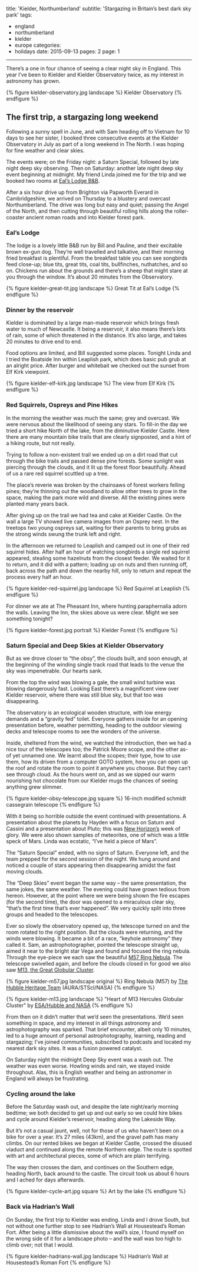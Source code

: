 title: 'Kielder, Northumberland'
subtitle: 'Stargazing in Britain’s best dark sky park'
tags:
  - england
  - northumberland
  - kielder
  - europe
categories:
  - holidays
date: 2015-09-13
pages: 2
page: 1
---

There’s a one in four chance of seeing a clear night sky in England. This year I’ve been to Kielder and Kielder Observatory twice, as my interest in astronomy has grown.

{% figure kielder-observatory.jpg landscape %}
Kielder Observatory
{% endfigure %}

## The first trip, a stargazing long weekend

Following a sunny spell in June, and with Sam heading off to Vietnam for 10 days to see her sister, I booked three consecutive events at the Kielder Observatory in July as part of a long weekend in The North. I was hoping for fine weather and clear skies.

The events were; on the Friday night: a Saturn Special, followed by late night deep sky observing. Then on Saturday: another late night deep sky event beginning at midnight. My friend Linda joined me for the trip and we booked two rooms at [Eal’s Lodge B&B](www.ealslodgebandb.co.uk).

After a six hour drive up from Brighton via Papworth Everard in Cambridgeshire, we arrived on Thursday to a blustery and overcast Northumberland. The drive was long but easy and quiet; passing the Angel of the North, and then cutting through beautiful rolling hills along the roller-coaster ancient roman roads and into Kielder forest park.

### Eal’s Lodge

The lodge is a lovely little B&B run by Bill and Pauline, and their excitable brown ex-gun dog. They’re well travelled and talkative, and their morning fried breakfast is plentiful. From the breakfast table you can see songbirds feed close-up; blue tits, great tits, coal tits, bullfinches, nuthatches, and so on. Chickens run about the grounds and there’s a sheep that might stare at you through the window. It’s about 20 minutes from the Observatory.

{% figure kielder-great-tit.jpg landscape %}
Great Tit at Eal’s Lodge
{% endfigure %}

### Dinner by the reservoir

Kielder is dominated by a large man-made reservoir which brings fresh water to much of Newcastle. It being a reservoir, it also means there’s lots of rain, some of which threatened in the distance. It’s also large, and takes 20 minutes to drive end to end.

Food options are limited, and Bill suggested some places. Tonight Linda and I tried the Boatside Inn within Leaplish park, which does basic pub grub at an alright price. After burger and whitebait we checked out the sunset from Elf Kirk viewpoint.

{% figure kielder-elf-kirk.jpg landscape %}
The view from Elf Kirk
{% endfigure %}

### Red Squirrels, Ospreys and Pine Hikes

In the morning the weather was much the same; grey and overcast. We were nervous about the likelihood of seeing any stars. To fill-in the day we tried a short hike North of the lake, from the diminutive Kielder Castle. Here there are many mountain bike trails that are clearly signposted, and a hint of a hiking route, but not really.

Trying to follow a non-existent trail we ended up on a dirt road that cut through the bike trails and passed dense pine forests. Some sunlight was piercing through the clouds, and it lit up the forest floor beautifully. Ahead of us a rare red squirrel scuttled up a tree.

The place’s reverie was broken by the chainsaws of forest workers felling pines; they’re thinning out the woodland to allow other trees to grow in the space, making the park more wild and diverse. All the existing pines were planted many years back.

After giving up on the trail we had tea and cake at Kielder Castle. On the wall a large TV showed live camera images from an Osprey nest. In the treetops two young ospreys sat, waiting for their parents to bring grubs as the strong winds swung the trunk left and right.

In the afternoon we returned to Leaplish and camped out in one of their red squirrel hides. After half an hour of watching songbirds a single red squirrel appeared, stealing some hazelnuts from the closest feeder. We waited for it to return, and it did with a pattern; loading up on nuts and then running off, back across the path and down the nearby hill, only to return and repeat the process every half an hour.

{% figure kielder-red-squirrel.jpg landscape %}
Red Squirrel at Leaplish
{% endfigure %}

For dinner we ate at The Pheasant Inn, where hunting paraphernalia adorn the walls. Leaving the Inn, the skies above us were clear. Might we see something tonight?

{% figure kielder-forest.jpg portrait %}
Kielder Forest
{% endfigure %}

### Saturn Special and Deep Skies at Kielder Observatory

But as we drove closer to “the obsy”, the clouds built, and soon enough, at the beginning of the winding single track road that leads to the venue the sky was impenetrable. Our hearts sank.

From the top the wind was blowing a gale, the small wind turbine was blowing dangerously fast. Looking East there’s a magnificent view over Kielder reservoir, where there was still blue sky, but that too was disappearing.

The observatory is an ecological wooden structure, with low energy demands and a “gravity fed” toilet. Everyone gathers inside for an opening presentation before, weather permitting, heading to the outdoor viewing decks and telescope rooms to see the wonders of the universe.

Inside, sheltered from the wind, we watched the introduction, then we had a nice tour of the telescopes too; the Patrick Moore scope, and the other as-of yet unnamed one. We learnt about the scopes; their type, how to use them, how its driven from a computer GOTO system, how you can open up the roof and rotate the room to point it anywhere you choose. But they can’t see through cloud. As the hours went on, and as we sipped our warm nourishing hot chocolate from our Kielder mugs the chances of seeing anything grew slimmer.

{% figure kielder-obsy-telescope.jpg square %}
16-inch modified schmidt cassegrain telescope
{% endfigure %}

With it being so horrible outside the event continued with presentations. A presentation about the planets by Hayden with a focus on Saturn and Cassini and a presentation about Pluto; this was [New Horizon’s](https://en.wikipedia.org/wiki/New_Horizons) week of glory. We were also shown samples of meteorites, one of which was a little speck of Mars. Linda was ecstatic, “I’ve held a piece of Mars”.

The “Saturn Special” ended, with no signs of Saturn. Everyone left, and the team prepped for the second session of the night. We hung around and noticed a couple of stars appearing then disappearing amidst the fast moving clouds.

The “Deep Skies” event began the same way – the same presentation, the same jokes, the same weather. The evening could have grown tedious from hereon. However, at the point where we were being shown the fire escapes (for the second time), the door was opened to a miraculous clear sky, “that’s the first time that’s ever happened”. We very quickly split into three groups and headed to the telescopes.

Ever so slowly the observatory opened up, the telescope turned on and the room rotated to the right position. But the clouds were returning, and the winds were blowing. It became a bit of a race, “keyhole astronomy” they called it. Sam, an astrophotographer, pointed the telescope straight up, aimed it near to the bright star Vega and found and focused the ring nebula. Through the eye-piece we each saw the beautiful [M57 Ring Nebula](https://en.wikipedia.org/wiki/Ring_Nebula). The telescope swivelled again, and before the clouds closed in for good we also saw [M13, the Great Globular Cluster](https://en.wikipedia.org/wiki/Messier_13).

{% figure kielder-m57.jpg landscape original %}
Ring Nebula (M57) by [The Hubble Heritage Team](http://hubblesite.org/newscenter/archive/releases/1999/01/image/a/) (AURA/STScI/NASA)
{% endfigure %}

{% figure kielder-m13.jpg landscape %}
"Heart of M13 Hercules Globular Cluster" by [ESA/Hubble and NASA](http://www.spacetelescope.org/images/potw1011a/)
{% endfigure %}

From then on it didn’t matter that we’d seen the presentations. We’d seen something in space, and my interest in all things astronomy and astrophotography was sparked. That brief encounter, albeit only 10 minutes, led to a huge amount of personal astrophotography, learning, reading and stargazing; I’ve joined communities, subscribed to podcasts and located my nearest dark sky sites. It was a fusion powered catalyst.

On Saturday night the midnight Deep Sky event was a wash out. The weather was even worse. Howling winds and rain, we stayed inside throughout. Alas, this is English weather and being an astronomer in England will always be frustrating.

### Cycling around the lake

Before the Saturday wash out, and despite the late night/early morning bedtime; we both decided to get up and out early so we could hire bikes and cycle around Kielder’s reservoir, heading along the Lakeside Way.

But it’s not a casual jaunt, well, not for those of us who haven’t been on a bike for over a year. It’s 27 miles (43km), and the gravel path has many climbs. On our rented bikes we began at Kielder Castle, crossed the disused viaduct and continued along the remote Northern edge. The route is spotted with art and architectural pieces, some of which are plain terrifying.

The way then crosses the dam, and continues on the Southern edge, heading North, back around to the castle. The circuit took us about 6 hours and I ached for days afterwards.

{% figure kielder-cycle-art.jpg square %}
Art by the lake
{% endfigure %}

### Back via Hadrian’s Wall

On Sunday, the first trip to Kielder was ending. Linda and I drove South, but not without one further stop to see Hadrian’s Wall at Housestead’s Roman Fort. After being a little dismissive about the wall’s size, I found myself on the wrong side of it for a landscape photo – and the wall was too high to climb over; not that I would.

{% figure kielder-hadrians-wall.jpg landscape %}
Hadrian’s Wall at Housestead’s Roman Fort
{% endfigure %}
